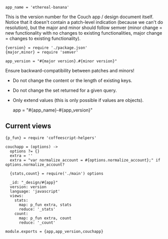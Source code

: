     app_name = 'ethereal-banana'

This is the version number for the Couch app / design document itself.
Notice that it doesn't contain a patch-level indication (because we
can't do resolution), but the major and minor should follow semver
(minor change = new functionality with no changes to existing
functionalities, major change = changes to existing functionality).

    {version} = require './package.json'
    {major,minor} = require 'semver'

    app_version = "#{major version}.#{minor version}"

Ensure backward-compatibility between patches and minors!

- Do not change the content or the length of existing keys.
- Do not change the set returned for a given query.
- Only extend values (this is only possible if values are objects).

    app = "#{app_name}-#{app_version}"

Current views
-------------

    {p_fun} = require 'coffeescript-helpers'

    couchapp = (options) ->
      options ?= {}
      extra = ''
      extra = "var normalize_account = #{options.normalize_account};" if options.normalize_account?

      {stats,count} = require('./main') options

      _id: "_design/#{app}"
      version: version
      language: 'javascript'
      views:
        stats:
          map: p_fun extra, stats
          reduce: '_stats'
        count:
          map: p_fun extra, count
          reduce: '_count'

    module.exports = {app,app_version,couchapp}
